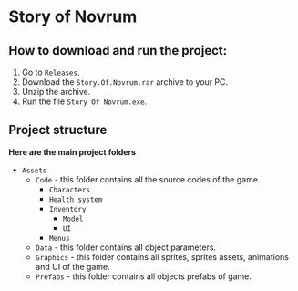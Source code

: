# Story of Novrum

## How to download and run the project:
1. Go to `Releases`.
2. Download the `Story.Of.Novrum.rar` archive to your PC.
3. Unzip the archive.
4. Run the file `Story Of Novrum.exe`.

## Project structure
**Here are the main project folders**
- `Assets`
  - `Code` - this folder contains all the source codes of the game.
    - `Characters`
    - `Health system`
    - `Inventory`
      - `Model`
      - `UI`
    - `Menus`
  - `Data` - this folder contains all object parameters.
  - `Graphics` - this folder contains all sprites, sprites assets, animations and UI of the game.
  - `Prefabs` - this folder contains all objects prefabs of game.
